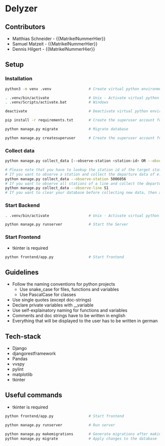 # Delyzer

## Contributors
- Matthias Schneider  -   {{MatrikelNummerHier}}
- Samuel Matzeit      -   {{MatrikelNummerHier}}
- Dennis Hilgert      -   {{MatrikelNummerHier}}

## Setup
### Installation

```bash
python3 -m venv .venv                 # Create virtual python environment
```
```bash
. .venv/bin/activate                  # Unix - Activate virtual python environment
. .venv/Scripts/activate.bat          # Windows

deactivate                            # Deactivate virtual python environment
```
```bash
pip install -r requirements.txt       # Create the superuser account for /admin login
```
```bash
python manage.py migrate              # Migrate database
```
```bash
python manage.py createsuperuser      # Create the superuser account for /admin login
```

### Collect data

```bash
python manage.py collect_data [--observe-station <station-id> OR --observe-line <line-name>] [--clear True]

# Please note that you have to lookup the station id of the target station in the vvs_data.csv file for the following command (an automatic search feature could be implemented in the future)
# If you want to observe a station and collect the departure data of e.g. Stadtmitte, then use
python manage.py collect_data --observe-station 5006056
# If you want to observe all stations of a line and collect the departure data of e.g. S1, then use
python manage.py collect_data --observe-line S1
# If you want to clear your database before collecting new data, then add the argument --clear True to your command
```

### Start Backend
```bash
. .venv/bin/activate                  # Unix - Activate virtual python 
```
```bash
python manage.py runserver            # Start the Server
```

### Start Frontend
- tkinter is required

```bash
python frontend/app.py                # Start frontend
```

## Guidelines

- Follow the naming conventions for python projects
    - Use snake_case for files, functions and variables
    - Use PascalCase for classes
- Use single quotes (except doc-strings)
- Declare private variables with __variable
- Use self-explainatory naming for functions and variables
- Comments and doc strings have to be written in english
- Everything that will be displayed to the user has to be written in german

## Tech-stack

- Django
- djangorestframework
- Pandas
- vvspy
- pylint
- matplotlib
- tkinter

## Useful commands
- tkinter is required

```bash
python frontend/app.py                # Start frontend
```
```bash
python manage.py runserver            # Run server 
```
```bash
python manage.py makemigrations       # Generate migrations after making changes on models
python manage.py migrate              # Apply changes to the database
```


